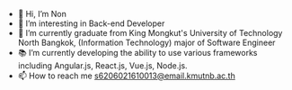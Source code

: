 - 👋 Hi, I’m Non
- 👀 I’m interesting in Back-end Developer
- 🌱 I’m currently graduate from King Mongkut's University of Technology North Bangkok, (Information Technology) major of Software Engineer
- 📚 I’m currently developing the ability to use various frameworks including Angular.js, React.js, Vue.js, Node.js.
- 📫 How to reach me s6206021610013@email.kmutnb.ac.th

<!---
6206021610013/6206021610013 is a ✨ special ✨ repository because its README.md (this file) appears on your GitHub profile.
You can click the Preview link to take a look at your changes.
